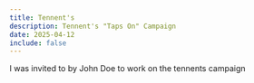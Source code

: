 ```yaml
---
title: Tennent's
description: Tennent's "Taps On" Campaign
date: 2025-04-12
include: false
---
```


I was invited to by John Doe to work on the tennents campaign